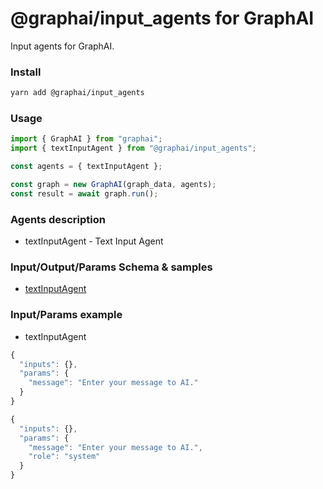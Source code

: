
# @graphai/input_agents for GraphAI

Input agents for GraphAI.

### Install

```sh
yarn add @graphai/input_agents
```


### Usage

```typescript
import { GraphAI } from "graphai";
import { textInputAgent } from "@graphai/input_agents";

const agents = { textInputAgent };

const graph = new GraphAI(graph_data, agents);
const result = await graph.run();
```

### Agents description
- textInputAgent - Text Input Agent

### Input/Output/Params Schema & samples
 - [textInputAgent](https://github.com/receptron/graphai/blob/main/docs/agentDocs/input/textInputAgent.md)

### Input/Params example
 - textInputAgent

```typescript
{
  "inputs": {},
  "params": {
    "message": "Enter your message to AI."
  }
}
```


```typescript
{
  "inputs": {},
  "params": {
    "message": "Enter your message to AI.",
    "role": "system"
  }
}
```











